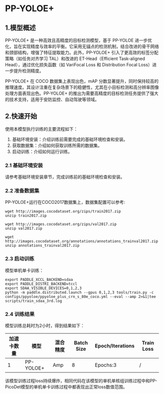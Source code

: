 # PP-YOLOE+

## 1.模型概述
PP-YOLOE+ 是一种高效且高精度的目标检测模型，基于 PP-YOLOE 进一步优化，旨在实现精度与效率的平衡。它采用无锚点的检测机制，结合改进的骨干网络和颈部结构，增强了特征提取能力。此外，PP-YOLOE+ 引入了更高效的标签分配策略（如任务对齐学习 TAL）和改进的 ET-Head（Efficient Task-aligned Head），通过优化损失函数（如 VariFocal Loss 和 Distribution Focal Loss）进一步提升检测精度。

PP-YOLOE+ 在 COCO 数据集上表现出色，mAP 分数显著提升，同时保持较高的推理速度。其设计注重在复杂场景下的稳健性，尤其在小目标检测和高分辨率图像处理方面表现出色。PP-YOLOE+ 的推出为需要高精度的目标检测任务提供了强大的技术支持，适用于安防监控、自动驾驶等领域。

## 2.快速开始

使用本模型执行训练的主要流程如下：

1. 基础环境安装：介绍训练前需要完成的基础环境检查和安装。
2. 获取数据集：介绍如何获取训练所需的数据集。
3. 启动训练：介绍如何运行训练。

### 2.1 基础环境安装

请参考基础环境安装章节，完成训练前的基础环境检查和安装。

### 2.2 准备数据集

PP-YOLOE+运行在COCO2017数据集上，数据集配置可以参考:
```
wget http://images.cocodataset.org/zips/train2017.zip
unzip train2017.zip

wget http://images.cocodataset.org/zips/val2017.zip
unzip val2017.zip

wget http://images.cocodataset.org/annotations/annotations_trainval2017.zip
unzip annotations_trainval2017.zip
```

### 2.3 启动训练

模型单机单卡训练：
```shell
export PADDLE_XCCL_BACKEND=sdaa
export PADDLE_DISTRI_BACKEND=tccl
export SDAA_VISIBLE_DEVICES=0,1,2,3
python -m paddle.distributed.launch --gpus 0,1,2,3 tools/train.py -c configs/ppyoloe/ppyoloe_plus_crn_s_80e_coco.yml --eval --amp 2>&1|tee scripts/train_sdaa_3rd.log
```

### 2.4 训练结果

模型训练总耗时为2小时，得到结果如下：

| 加速卡数量 | 模型 | 混合精度 | Batch Size | Epoch/Iterations | Train Loss |
|---|---|---|---|---|---|
| 1 | PP-YOLOE+ | Amp | 8 | Epochs:3 | / |

该模型训练过程loss持续爆炸，相同代码在该模型的单机单核组训练过程中和PP-PicoDet模型的单机单卡训练过程中都表现出正常loss数值范围。